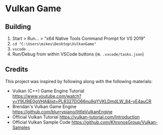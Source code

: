 # Vulkan Game

## Building
1. Start > Run... > "x64 Native Tools Command Prompt for VS 2019"
2. `cd "C:\Users\mikes\Desktop\VulkanGame"`
3. `vscode .`
4. Run/Debug from within VSCode buttons (ie. `.vscode/tasks.json`)


## Credits

This project was inspired by following along with the following materials:

- Vulkan (C++) Game Engine Tutorial  
  https://www.youtube.com/watch?v=Y9U9IE0gVHA&list=PL8327DO66nu9qYVKLDmdLW_84-yE4auCR
- Brendan's Vulkan Game Engine
  https://github.com/blurrypiano/littleVulkanEngine
- Official Vulkan Tutorial
  https://vulkan-tutorial.com/Introduction
- Official Vulkan Sample Code
  https://github.com/KhronosGroup/Vulkan-Samples